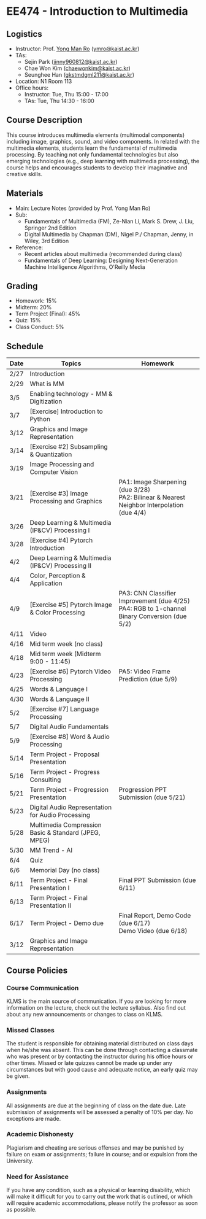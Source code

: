 # EE474 - Introduction to Multimedia
## Logistics
- Instructor: Prof. [Yong Man Ro](https://www.ivllab.kaist.ac.kr/people/professor) (ymro@kaist.ac.kr)
- TAs:
  - Sejin Park (jinny960812@kaist.ac.kr)
  - Chae Won Kim (chaewonkim@kaist.ac.kr)
  - Seunghee Han (gkstmdgml211@kaist.ac.kr)
- Location: N1 Room 113
- Office hours:
  - Instructor: Tue, Thu 15:00 - 17:00
  - TAs: Tue, Thu 14:30 - 16:00

## Course Description
This course introduces multimedia elements (multimodal components) including image, graphics, sound, and video components.
In related with the multimedia elements, students learn the fundamental of multimedia processing.
By teaching not only fundamental technologies but also emerging technologies (e.g., deep learning with multimedia processing), the course helps and encourages students to develop their imaginative and creative skills.

## Materials
- Main: Lecture Notes (provided by Prof. Yong Man Ro)
- Sub:
  - Fundamentals of Multimedia (FM), Ze-Nian Li, Mark S. Drew, J. Liu, Springer 2nd Edition
  - Digital Multimedia by Chapman (DM), Nigel P./ Chapman, Jenny, in Wiley, 3rd Edition
- Reference:
  - Recent articles about multimedia (recommended during class)
  - Fundamentals of Deep Learning: Designing Next-Generation Machine Intelligence Algorithms, O'Reilly Media
    
## Grading
- Homework: 15%
- Midterm: 20%
- Term Project (Final): 45%
- Quiz: 15%
- Class Conduct: 5%

## Schedule
|Date|Topics|Homework|
|----|------|--------|
|2/27|Introduction||
|2/29|What is MM||
|3/5 |Enabling technology - MM & Digitization||
|3/7 |[Exercise] Introduction to Python||
|3/12| Graphics and Image Representation||
|3/14| [Exercise #2] Subsampling & Quantization||
|3/19| Image Processing and Computer Vision||
|3/21| [Exercise #3] Image Processing and Graphics|PA1: Image Sharpening (due 3/28) <br> PA2: Bilinear & Nearest Neighbor Interpolation (due 4/4)|
|3/26| Deep Learning & Multimedia (IP&CV) Processing I||
|3/28| [Exercise #4] Pytorch Introduction ||
|4/2 | Deep Learning & Multimedia (IP&CV) Processing II||
|4/4 | Color, Perception & Application||
|4/9 | [Exercise #5] Pytorch Image & Color Processing|PA3: CNN Classifier Improvement (due 4/25) <br> PA4: RGB to 1-channel Binary Conversion (due 5/2)|
|4/11| Video||
|4/16| Mid term week (no class)||
|4/18| Mid term week (Midterm 9:00 - 11:45)||
|4/23| [Exercise #6] Pytorch Video Processing|PA5: Video Frame Prediction (due 5/9)|
|4/25| Words & Language I||
|4/30| Words & Language II||
|5/2 | [Exercise #7] Language Processing ||
|5/7 | Digital Audio Fundamentals||
|5/9 | [Exercise #8] Word & Audio Processing ||
|5/14| Term Project - Proposal Presentation||
|5/16| Term Project - Progress Consulting||
|5/21| Term Project - Progression Presentation| Progression PPT Submission (due 5/21)|
|5/23| Digital Audio Representation for Audio Processing||
|5/28| Multimedia Compression Basic & Standard (JPEG, MPEG)||
|5/30| MM Trend - AI||
|6/4 | Quiz||
|6/6 | Memorial Day (no class)||
|6/11| Term Project - Final Presentation I| Final PPT Submission (due 6/11)|
|6/13| Term Project - Final Presentation II||
|6/17| Term Project - Demo due| Final Report, Demo Code (due 6/17) <br> Demo Video (due 6/18)|
|3/12|Graphics and Image Representation||

## Course Policies
### Course Communication
KLMS is the main source of communication. If you are looking for more information on the lecture, check out the lecture syllabus. 
Also find out about any new announcements or changes to class on KLMS.

### Missed Classes
The student is responsible for obtaining material distributed on class days when he/she was absent. 
This can be done through contacting a classmate who was present or by contacting the instructor during his office hours or other times. 
Missed or late quizzes cannot be made up under any circumstances but with good cause and adequate notice, an early quiz may be given.

### Assignments
All assignments are due at the beginning of class on the date due. Late submission of assignments will be assessed a penalty of 10% per day. No exceptions are made.

### Academic Dishonesty
Plagiarism and cheating are serious offenses and may be punished by failure on exam or assignments; failure in course; and or expulsion from the University.

### Need for Assistance
If you have any condition, such as a physical or learning disability, which will make it difficult for you to carry out the work that is outlined, 
or which will require academic accommodations, please notify the professor as soon as possible.
